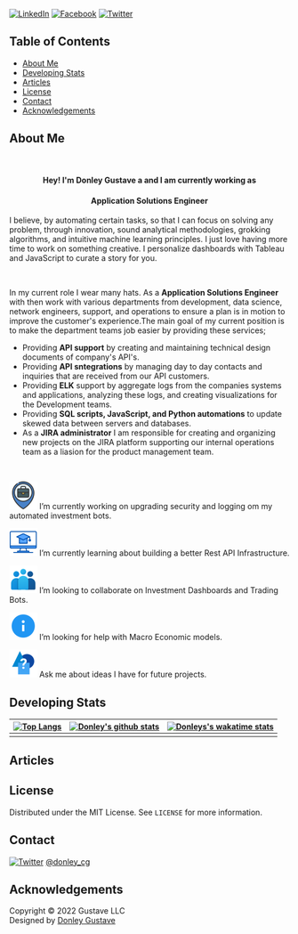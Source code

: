 <!--
**dgustave/dgustave** is a ✨ _special_ ✨ repository because its `README.md` (this file) appears on your GitHub profile.

Here are some ideas to get you started:

- 🔭 I’m currently working on ...
- 🌱 I’m currently learning ...
- 👯 I’m looking to collaborate on ...
- 🤔 I’m looking for help with ...
- 💬 Ask me about ...
- 📫 How to reach me: ...
- 😄 Pronouns: ...
- ⚡ Fun fact: ...
-->

<!--
*** Thanks for checking out this README Template. If you have a suggestion that would
*** make this better, please fork the repo and create a pull request or simply open
*** an issue with the tag "enhancement".
*** Thanks again! Now go create something AMAZING! :D
***
***
***
*** To avoid retyping too much info. Do a search and replace for the following:
*** github_username, repo_name, twitter_handle, email
-->




<!-- PROJECT SHIELDS -->
<!--
*** I'm using markdown "reference style" links for readability.
*** Reference links are enclosed in brackets [ ] instead of parentheses ( ).
*** See the bottom of this document for the declaration of the reference variables
*** for contributors-url, forks-url, etc. This is an optional, concise syntax you may use.
*** https://www.markdownguide.org/basic-syntax/#reference-style-links
-->
[![LinkedIn][linkedin-shield]][linkedin-url]
[![Facebook][facebook-shield]][facebook-url]
[![Twitter][twitter-shield]][twitter-url]

<!-- TABLE OF CONTENTS -->
## Table of Contents
* [About Me](#about-me)
* [Developing Stats](#developing-with)
* [Articles](#articles)
* [License](#license)
* [Contact](#contact)
* [Acknowledgements](#acknowledgements)


<!-- ABOUT ME -->
## About Me

  <br />
  <!-- <p align="center">
  <a href="https://github.com/dgustave/dgustave">
    <img src="images/box.png" alt="Logo" width="200" height="200">
    <img src="images/marvinm.png" alt="Logo" width="120" height="120">
  </a> -->

  <h4 align="center">Hey! I'm Donley Gustave a and I am currently working as</h4>
   <h4 align="center"><strong>Application Solutions Engineer</strong></h4>
   

  <p align="center">
    <p>  I believe, by automating certain tasks, so that I can focus on solving any problem, through innovation, sound analytical methodologies, grokking algorithms, and intuitive machine learning principles. I just love having more time to work on something creative. I  personalize dashboards with Tableau and JavaScript to curate a story for you. 
    </p>
    <br />
      <p>In my current role I wear many hats. As a <strong>Application Solutions Engineer</strong> with then work with various departments from development, data science, network engineers, support, and operations to ensure a plan is in motion to improve the customer's experience.The main goal of my current position is to make the department teams job easier by providing these services;</p>
      <ul>
       <li>Providing <strong>API support</strong> by creating and maintaining technical design documents of company's API's.</li>
       <li>Providing <strong>API sntegrations</strong> by managing day to day contacts and inquiries that are received from our API customers.</li>
       <li>Providing <strong>ELK</strong> support by aggregate logs from the companies systems and applications, analyzing these logs, and creating visualizations for the Development teams.</li>
       <li>Providing <strong>SQL scripts, JavaScript, and Python automations</strong> to update skewed data between servers and databases.</li>
       <li>As a <strong>JIRA administrator</strong> I am responsible for creating and organizing new projects on the JIRA platform supporting our internal operations team as a liasion for the product management team.</li>
      </ul>
    <br />
  
  <!-- <p align="center">
  <a href="https://github.com/github_username/repo_name">
    <img src="icons/live-demo.png" alt="Logo" width="80" height="80">
  </a>
   <h4 align="center">Portfolio</h4> -->

<!-- MARKDOWN LINKS & ICONS -->
<!-- https://www.markdownguide.org/basic-syntax/#reference-style-links -->
[license-shield]: icons/certified.png 
[license-url]: https://github.com/dgustave/README-Template/blob/master/LICENSE.txt>
[linkedin-url]: https://www.linkedin.com/in/donleygustave/
[linkedin-shield]: icons/linkedin.png
[twitter-url]: https://twitter.com/donley_cg
[twitter-shield]: icons/twitter.png
[facebook-url]: https://www.fb.me/donley.cg
[facebook-shield]: icons/facebook.png
[zoom-url]: https://calendly.com/donleyc-gustave/meeting
[zoom-shield]:  icons/zoom.png

<!-- MARKDOWN LINKS & IMAGES -->
[project-screenshot]: images/screenshot.png




<!-- [![Product Name Screen Shot][project-screenshot]](https://example.com) -->
![work-shield](icons/work.png) I’m currently working on upgrading security and logging om my automated investment bots. 

![learn-shield](icons/learn.png) I’m currently learning about building a better Rest API Infrastructure.

![lookingto-shield](icons/lookto.png) I’m looking to collaborate on Investment Dashboards and Trading Bots. 

![lookingfor-shield](icons/lookfor.png) I’m looking for help with Macro Economic models. 

![ask-shield](icons/ask.png) Ask me about ideas I have for future projects. 




## Developing Stats

  | [![Top Langs](https://dgustave-dgustave.vercel.app/api/top-langs/?username=dgustave)](https://github.com/dgustave/dgustave)         | [![Donley's github stats](https://dgustave-dgustave.vercel.app/api?username=dgustave)](https://github.com/dgustave/dgustave)     |   [![Donleys's wakatime stats](https://dgustave-dgustave.vercel.app/api/wakatime?username=dgustave)](https://github.com/dgustave/dgustave)
  | ---------------------------------------- | ---------------------------------------- | --------------------------------------| 
  |                                          |                                          |                                       |
        

## Articles

<!-- - ["Art of Readme - Learn the art of writing quality READMEs."](https://github.com/noffle/art-of-readme#readme) - *Stephen Whitmore*
- ["How To Write A Great README"](https://thoughtbot.com/blog/how-to-write-a-great-readme) - *Caleb Thompson (thoughtbot)*
- ["Readme Driven Development"](http://tom.preston-werner.com/2010/08/23/readme-driven-development.html) - *Tom Preston-Werner*
- ["Top ten reasons why I won’t use your open source project"](https://changelog.com/posts/top-ten-reasons-why-i-wont-use-your-open-source-project) - *Adam Stacoviak*
- ["What I learned from an old GitHub project that won 3,000 Stars in a Week"](https://www.freecodecamp.org/news/what-i-learned-from-an-old-github-project-that-won-3-000-stars-in-a-week-628349a5ee14/) - *KyuWoo Choi* -->


<!-- LICENSE -->
## License
Distributed under the MIT License. See `LICENSE` for more information.


<!-- CONTACT -->
## Contact
[![Twitter][twitter-shield]][twitter-url] [@donley_cg](https://twitter.com/donley_cg)

<!-- [![Zoom][zoom-shield]][zoom-url] 
* Schedule a meeting with me today!
* Leave a detailed message and I will confirm. . -->


<!-- ACKNOWLEDGEMENTS -->
## Acknowledgements


<!-- Footer -->
<footer id="footer">
<p class="copyright">Copyright &copy; 2022 Gustave LLC
<br>Designed by <a rel="nofollow" href="wwww.donleygustave.com">Donley Gustave</a></p>
</footer>

<!-- ![Visitor Count](https://profile-counter.glitch.me/dgustave/count.svg) -->

